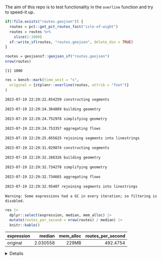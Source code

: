 
The aim of this repo is to test functionality in the `overline` function
and try to speed-it up.

``` r
if(!file.exists("routes.geojson")) {
  routes = pct::get_pct_routes_fast("isle-of-wight")
  routes = routes %>% 
    slice(1:1000)
  sf::write_sf(routes, "routes.geojson", delete_dsn = TRUE)
}
```

``` r
routes = geojsonsf::geojson_sf("routes.geojson")
nrow(routes)
```

    [1] 1000

``` r
res = bench::mark(time_unit = "s",
  original = {stplanr::overline(routes, attrib = "foot")}
)
```

    2023-07-19 22:29:22.854259 constructing segments

    2023-07-19 22:29:24.364889 building geometry

    2023-07-19 22:29:24.752978 simplifying geometry

    2023-07-19 22:29:24.753357 aggregating flows

    2023-07-19 22:29:25.055625 rejoining segments into linestrings

    2023-07-19 22:29:31.029874 constructing segments

    2023-07-19 22:29:32.268326 building geometry

    2023-07-19 22:29:32.734278 simplifying geometry

    2023-07-19 22:29:32.734665 aggregating flows

    2023-07-19 22:29:32.95407 rejoining segments into linestrings

    Warning: Some expressions had a GC in every iteration; so filtering is
    disabled.

``` r
res |>
  dplyr::select(expression, median, mem_alloc) |>
  mutate(routes_per_second = nrow(routes) / median) |>
  knitr::kable()
```

| expression |   median | mem_alloc | routes_per_second |
|:-----------|---------:|----------:|------------------:|
| original   | 2.030558 |     229MB |          492.4754 |

<details>

A breakdown of the `overline` function is as follows:

``` r
sl = sf::st_sf(
  data.frame(
    id = c("a", "b"),
    foot = c(1, 2),
    geometry = sf::st_sfc(
      sf::st_linestring(
        matrix(
          c(0, 0, 1, 1, 2, 2),
          ncol = 2,
          byrow = TRUE
        )
      ),
      sf::st_linestring(
        matrix(
          c(0, 1, 1, 1, 2, 2),
          ncol = 2,
          byrow = TRUE
        )
      )
    )
  )
)
plot(sl)
```

![](README_files/figure-commonmark/unnamed-chunk-4-1.png)

`sfheaders` is x faster:

``` r
bench::mark(check = FALSE,
  sf = {c1 = sf::st_coordinates(sl)},
  sfheaders = {c1_new = sfheaders::sf_to_df(sl)}
)
```

    # A tibble: 2 × 6
      expression      min   median `itr/sec` mem_alloc `gc/sec`
      <bch:expr> <bch:tm> <bch:tm>     <dbl> <bch:byt>    <dbl>
    1 sf           47.1µs   48.4µs    20409.      384B     6.28
    2 sfheaders    19.3µs     20µs    48248.    85.2KB     4.83

``` r
waldo::compare(c1, c1_new)
```

    `old` is a double vector (0, 1, 2, 0, 1, ...)
    `new` is an S3 object of class <data.frame>, a list

``` r
l1 = c1[, 3] # Get which line each point is part of
```

``` r
overline2 <-
  function(sl,
           attrib,
           ncores = 1,
           simplify = TRUE,
           regionalise = 1e9,
           quiet = ifelse(nrow(sl) < 1000, TRUE, FALSE),
           fun = sum) {
    browser()
    if(as.character(unique(sf::st_geometry_type(sl))) == "MULTILINESTRING") {
      message("Converting from MULTILINESTRING to LINESTRING")
      sl <- sf::st_cast(sl, "LINESTRING")
    }
    if (!"sfc_LINESTRING" %in% class(sf::st_geometry(sl))) {
      stop("Only LINESTRING is supported")
    }
    if (is(sl, "data.table")) {
      sl_df <- as.data.frame(sf::st_drop_geometry(sl))
      sl <- sf::st_sf(sl_df, geometry = sl$geometry)
    }
    if (any(c("1", "2", "3", "4", "grid") %in% attrib)) {
      stop("1, 2, 3, 4, grid are not a permitted column names, please rename that column")
    }
    sl <- sf::st_zm(sl)
    sl <- sl[, attrib]
    sl_crs <- sf::st_crs(sl)
    if (!quiet) {
      message(paste0(Sys.time(), " constructing segments"))
    }
    c1 <- sf::st_coordinates(sl)
    sf::st_geometry(sl) <- NULL
    l1 <- c1[, 3] # Get which line each point is part of
    c1 <- c1[, 1:2]
    l1_start <- duplicated(l1) # find the break points between lines
    l1_start <- c(l1_start[2:length(l1)], FALSE)
    c2 <- c1[2:nrow(c1), 1:2] # Create new coords offset by one row
    c2 <- rbind(c2, c(NA, NA))
    c2[nrow(c1), ] <- c(NA, NA)
    c2[!l1_start, 1] <- NA
    c2[!l1_start, 2] <- NA
    c3 <- cbind(c1, c2) # make new matrix of start and end coords
    rm(c1, c2)
    c3 <- c3[!is.na(c3[, 3]), ]
    sl <- sl[l1[l1_start], , drop = FALSE] # repeate attributes
    rm(l1, l1_start)

    # if (!quiet) {
    #   message(paste0(Sys.time(), " transposing 'B to A' to 'A to B'"))
    # }
    attributes(c3)$dimnames <- NULL
    c3 <- t(apply(c3, MARGIN = 1, FUN = function(y) {
      if (y[1] != y[3]) {
        if (y[1] > y[3]) {
          c(y[3], y[4], y[1], y[2])
        } else {
          y
        }
      } else {
        if (y[2] > y[4]) {
          c(y[3], y[4], y[1], y[2])
        } else {
          y
        }
      }
    }))

    # if (!quiet) {
    #   message(paste0(Sys.time(), " removing duplicates"))
    # }
    sl <- cbind(c3, sl)
    rm(c3)

    # browser()
    # if(requireNamespace("data.table", quietly = TRUE)) {
    #   sl = data.table::data.table(sl)
    # }
    slg <- dplyr::group_by_at(sl, c("1", "2", "3", "4"))
    sls <- dplyr::ungroup(dplyr::summarise_all(slg, .funs = fun))
    attrib <- names(sls)[5:ncol(sls)]
    coords <- as.matrix(sls[, 1:4])
    sl <- sls[, -c(1:4)]

    # Make Geometry
    if (!quiet) {
      message(paste0(Sys.time(), " building geometry"))
    }
    sf::st_geometry(sl) <- sf::st_as_sfc(
      if (requireNamespace("pbapply", quietly = TRUE)) {
        pbapply::pblapply(1:nrow(coords), function(y) {
          sf::st_linestring(matrix(coords[y, ], ncol = 2, byrow = T))
        })
      } else {
        lapply(1:nrow(coords), function(y) {
          sf::st_linestring(matrix(coords[y, ], ncol = 2, byrow = T))
        })
      },
      crs = sl_crs
    )
    rm(coords)

    # Recombine into fewer lines
    if (simplify) {
      if (!quiet) {
        message(paste0(Sys.time(), " simplifying geometry"))
      }
      if (nrow(sl) > regionalise) {
        message(paste0("large data detected, using regionalisation, nrow = ", nrow(sl)))
        suppressWarnings(cents <- sf::st_centroid(sl))
        # Fix for https://github.com/r-spatial/sf/issues/1777
        if(sf::st_is_longlat(cents)){
          bbox <- sf::st_bbox(cents)
          bbox[1] <- bbox[1] - abs(bbox[1] * 0.001)
          bbox[2] <- bbox[2] - abs(bbox[2] * 0.001)
          bbox[3] <- bbox[3] + abs(bbox[3] * 0.001)
          bbox[4] <- bbox[4] + abs(bbox[4] * 0.001)
          bbox <- sf::st_as_sfc(bbox)
          grid <- sf::st_make_grid(bbox, what = "polygons")
        } else {
          grid <- sf::st_make_grid(cents, what = "polygons")
        }

        suppressWarnings(inter <- unlist(lapply(sf::st_intersects(cents, grid), `[[`, 1)))
        sl$grid <- inter
        rm(cents, grid, inter)
        # split into a list of df by grid
        sl <- dplyr::group_split(sl, grid)
        message(paste0(Sys.time(), " regionalisation complete, aggregating flows"))
        if (ncores > 1) {
          cl <- parallel::makeCluster(ncores)
          parallel::clusterExport(
            cl = cl,
            varlist = c("attrib"),
            envir = environment()
          )
          parallel::clusterEvalQ(cl, {
            library(sf)
            # library(dplyr)
          })
          overlined_simple <- if (requireNamespace("pbapply", quietly = TRUE)) {
            pbapply::pblapply(sl, function(y) {
              y <- dplyr::group_by_at(y, attrib)
              y <- dplyr::summarise(y, do_union = FALSE, .groups = "drop")
            }, cl = cl)
          } else {
            lapply(sl, function(y) {
              y <- dplyr::group_by_at(y, attrib)
              y <- dplyr::summarise(y, do_union = FALSE, .groups = "drop")
            })
          }

          parallel::stopCluster(cl)
          rm(cl)
        } else {
          overlined_simple <- if (requireNamespace("pbapply", quietly = TRUE)) {
            pbapply::pblapply(sl, function(y) {
              y <- dplyr::group_by_at(y, attrib)
              y <- dplyr::summarise(y, do_union = FALSE, .groups = "drop")
            })
          } else {
            lapply(sl, function(y) {
              y <- dplyr::group_by_at(y, attrib)
              y <- dplyr::summarise(y, do_union = FALSE, .groups = "drop")
            })
          }
        }
        rm(sl)
        overlined_simple <- data.table::rbindlist(overlined_simple)
        overlined_simple <- sf::st_sf(overlined_simple)
        overlined_simple <- overlined_simple[seq_len(nrow(overlined_simple)), ]
      } else {
        if (!quiet) {
          message(paste0(Sys.time(), " aggregating flows"))
        }
        overlined_simple <- dplyr::group_by_at(sl, attrib)
        overlined_simple <- dplyr::summarise(overlined_simple, do_union = FALSE, .groups = "drop")
        rm(sl)
      }

      overlined_simple <- as.data.frame(overlined_simple)
      overlined_simple <- sf::st_sf(overlined_simple)

      # Separate our the linestrings and the mulilinestrings
      if (!quiet) {
        message(paste0(Sys.time(), " rejoining segments into linestrings"))
      }
      overlined_simple <- sf::st_line_merge(overlined_simple)
      geom_types <- sf::st_geometry_type(overlined_simple)
      overlined_simple_l <- overlined_simple[geom_types == "LINESTRING", ]
      overlined_simple_ml <- overlined_simple[geom_types == "MULTILINESTRING", ]
      suppressWarnings(overlined_simple_ml <-
        sf::st_cast(
          sf::st_cast(overlined_simple_ml, "MULTILINESTRING"),
          "LINESTRING"
        ))

      return(rbind(overlined_simple_l, overlined_simple_ml))
    } else {
      return(sl)
    }
  }
```
